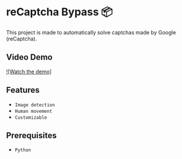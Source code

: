# reCaptcha Bypass 📦

This project is made to automatically solve captchas made by Google (reCaptcha).

## Video Demo

[![Watch the demo]](https://youtu.be/bLnTGIenVTc)

## Features

- `Image detection`
- `Human movement`
- `Customizable`

## Prerequisites

- `Python`
